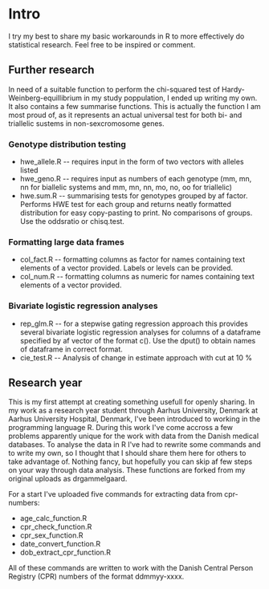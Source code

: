 # Intro

I try my best to share my basic workarounds in R to more effectively do statistical research. Feel free to be inspired or comment.

## Further research

In need of a suitable function to perform the chi-squared test of Hardy-Weinberg-equillibrium in my study poppulation, I ended up writing my own. It also contains a few summarise functions. This is actually the function I am most proud of, as it represents an actual universal test for both bi- and triallelic sustems in non-sexcromosome genes.

### Genotype distribution testing
- hwe_allele.R -- requires input in the form of two vectors with alleles listed
- hwe_geno.R -- requires input as numbers of each genotype (mm, mn, nn for biallelic systems and mm, mn, nn, mo, no, oo for triallelic)
- hwe.sum.R -- summarising tests for genotypes grouped by af factor. Performs HWE test for each group and returns neatly formatted distribution for easy copy-pasting to print. No comparisons of groups. Use the oddsratio or chisq.test.

### Formatting large data frames
- col_fact.R -- formatting columns as factor for names containing text elements of a vector provided. Labels or levels can be provided.
- col_num.R -- formatting columns as numeric for names containing text elements of a vector provided.

### Bivariate logistic regression analyses
- rep_glm.R -- for a stepwise gating regression approach this provides several bivariate logistic regression analyses for columns of a dataframe specified by af vector of the format c(). Use the dput() to obtain names of dataframe in correct format.
- cie_test.R -- Analysis of change in estimate approach with cut at 10 %


## Research year

This is my first attempt at creating something usefull for openly sharing. In my work as a research year student through Aarhus University, Denmark at Aarhus University Hospital, Denmark, I've been introduced to working in the programming language R.
During this work I've come accross a few problems apparently unique for the work with data from the Danish medical databases. To analyse the data in R I've had to rewrite some commands and to write my own, so I thought that I should share them here for others to take advantage of. Nothing fancy, but hopefully you can skip af few steps on your way through data analysis.
These functions are forked from my original uploads as drgammelgaard.


For a start I've uploaded five commands for extracting data from cpr-numbers:
- age_calc_function.R
- cpr_check_function.R
- cpr_sex_function.R
- date_convert_function.R
- dob_extract_cpr_function.R

All of these commands are written to work with the Danish Central Person Registry (CPR) numbers of the format ddmmyy-xxxx.
